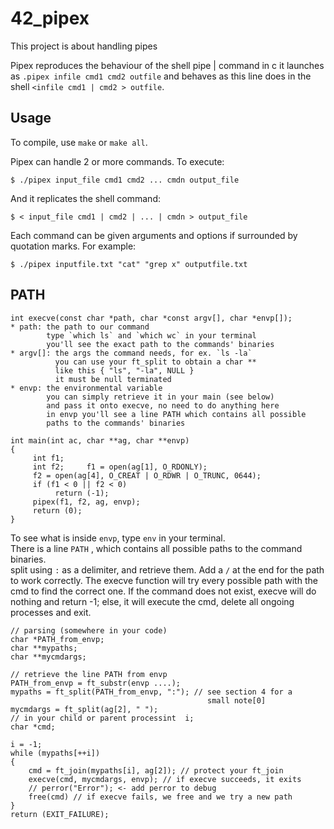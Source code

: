 # 42_pipex

This project is about handling pipes<br>

Pipex reproduces the behaviour of the shell pipe | command in c it launches as
`.pipex infile cmd1 cmd2 outfile` and behaves as this line does in the shell `<infile cmd1 | cmd2 > outfile`.

## Usage
To compile, use ```make``` or  ```make all```.

Pipex can handle 2 or more commands. To execute:

```
$ ./pipex input_file cmd1 cmd2 ... cmdn output_file
```
And it replicates the shell command:
```
$ < input_file cmd1 | cmd2 | ... | cmdn > output_file
```

Each command can be given arguments and options if surrounded by quotation marks. For example:
```
$ ./pipex inputfile.txt "cat" "grep x" outputfile.txt
```

## PATH
```
int execve(const char *path, char *const argv[], char *envp[]);
* path: the path to our command  
        type `which ls` and `which wc` in your terminal  
        you'll see the exact path to the commands' binaries
* argv[]: the args the command needs, for ex. `ls -la`  
          you can use your ft_split to obtain a char **  
          like this { "ls", "-la", NULL }  
          it must be null terminated
* envp: the environmental variable  
        you can simply retrieve it in your main (see below)  
        and pass it onto execve, no need to do anything here  
        in envp you'll see a line PATH which contains all possible  
        paths to the commands' binaries
        
int main(int ac, char **ag, char **envp)  
{  
     int f1;  
     int f2;     f1 = open(ag[1], O_RDONLY);  
     f2 = open(ag[4], O_CREAT | O_RDWR | O_TRUNC, 0644);  
     if (f1 < 0 || f2 < 0)  
          return (-1);  
     pipex(f1, f2, ag, envp);  
     return (0);  
}
```
To see what is inside `envp`, type `env` in your terminal.  
There is a line `PATH` , which contains all possible paths to the command binaries.  
split using `:` as a delimiter, and retrieve them. Add a `/` at the end for the path to work correctly.
The execve function will try every possible path with the cmd to find the correct one. 
If the command does not exist, execve will do nothing and return -1; else, it will execute the cmd, delete all ongoing processes and exit. 
```
// parsing (somewhere in your code)
char *PATH_from_envp;  
char **mypaths;  
char **mycmdargs;

// retrieve the line PATH from envp  
PATH_from_envp = ft_substr(envp ....);  
mypaths = ft_split(PATH_from_envp, ":"); // see section 4 for a  
                                            small note[0]  
mycmdargs = ft_split(ag[2], " ");
// in your child or parent processint  i;  
char *cmd;

i = -1;  
while (mypaths[++i])  
{  
    cmd = ft_join(mypaths[i], ag[2]); // protect your ft_join  
    execve(cmd, mycmdargs, envp); // if execve succeeds, it exits  
    // perror("Error"); <- add perror to debug  
    free(cmd) // if execve fails, we free and we try a new path  
}  
return (EXIT_FAILURE);
```
